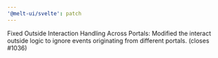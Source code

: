 ```yaml
---
'@melt-ui/svelte': patch
---
```


Fixed Outside Interaction Handling Across Portals: Modified the interact outside logic to ignore events originating from different portals. (closes #1036)
